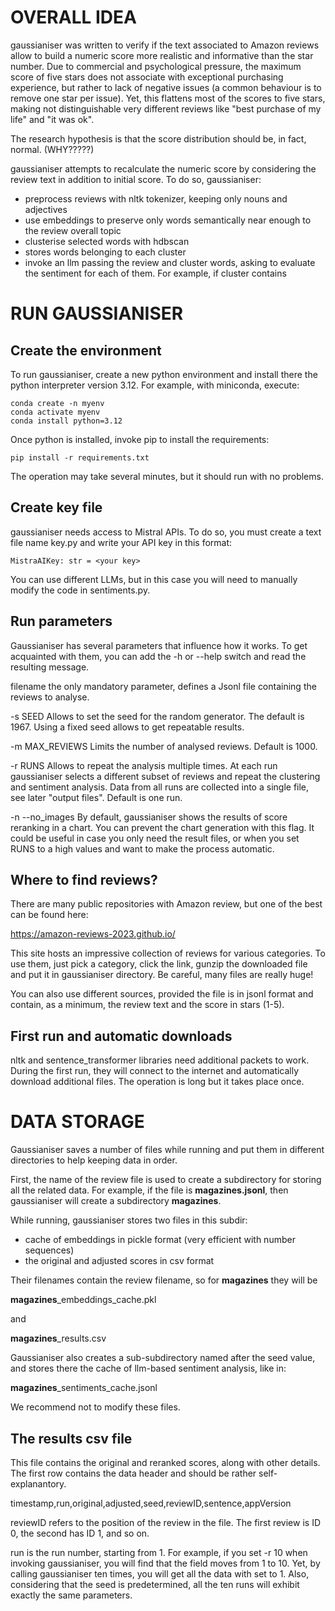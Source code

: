 # OVERALL IDEA

gaussianiser was written to verify if the text associated to Amazon reviews
allow to build a numeric score more realistic and informative than the star
number.
Due to commercial and psychological pressure, the maximum score of five stars
does not associate with exceptional purchasing experience, but rather to lack
of negative issues (a common behaviour is to remove one star per issue).
Yet, this flattens most of the scores to five stars, making not distinguishable
very different reviews like "best purchase of my life" and "it was ok".

The research hypothesis is that the score distribution should be, in fact,
normal. (WHY?????)

gaussianiser attempts to recalculate the numeric score by considering the
review text in addition to initial score. To do so, gaussianiser:

- preprocess reviews with nltk tokenizer, keeping only nouns and adjectives
- use embeddings to preserve only words semantically near enough to the
  review overall topic
- clusterise selected words with hdbscan
- stores words belonging to each cluster
- invoke an llm passing the review and cluster words, asking to evaluate
  the sentiment for each of them. For example, if cluster contains
    
# RUN GAUSSIANISER

## Create the environment

To run gaussianiser, create a new python environment and install there the
python interpreter version 3.12.
For example, with miniconda, execute:

    conda create -n myenv
    conda activate myenv
    conda install python=3.12

Once python is installed, invoke pip to install the requirements:

    pip install -r requirements.txt

The operation may take several minutes, but it should run with no problems.

## Create key file

gaussianiser needs access to Mistral APIs. To do so, you must create a text
file name key.py and write your API key in this format:

    MistraAIKey: str = <your key>

You can use different LLMs, but in this case you will need to manually modify
the code in sentiments.py.

## Run parameters

Gaussianiser has several parameters that influence how it works.
To get acquainted with them, you can add the -h or --help switch and
read the resulting message.

filename
  the only mandatory parameter, defines a Jsonl file containing the
  reviews to analyse.
  
-s SEED
  Allows to set the seed for the random generator. The default is 1967.
  Using a fixed seed allows to get repeatable results.

-m MAX_REVIEWS
  Limits the number of analysed reviews. Default is 1000.

-r RUNS
  Allows to repeat the analysis multiple times. At each run gaussianiser
  selects a different subset of reviews and repeat the clustering and
  sentiment analysis. Data from all runs are collected into a single file,
  see later "output files".
  Default is one run.

-n --no_images
  By default, gaussianiser shows the results of score reranking in a chart.
  You can prevent the chart generation with this flag. It could be useful
  in case you only need the result files, or when you set RUNS to a high
  values and want to make the process automatic.

## Where to find reviews?

  There are many public repositories with Amazon review, but one of the best
  can be found here:
  
  https://amazon-reviews-2023.github.io/

  This site hosts an impressive collection of reviews for various categories.
  To use them, just pick a category, click the <review> link, gunzip the
  downloaded file and put it in gaussianiser directory.
  Be careful, many files are really huge!

  You can also use different sources, provided the file is in jsonl format
  and contain, as a minimum, the review text and the score in stars (1-5).

## First run and automatic downloads

nltk and sentence_transformer libraries need additional packets to work.
During the first run, they will connect to the internet and automatically
download additional files. The operation is long but it takes place once.

# DATA STORAGE

Gaussianiser saves a number of files while running and put them in different
directories to help keeping data in order.

First, the name of the review file is used to create a subdirectory for storing
all the related data. For example, if the file is **magazines.jsonl**, then
gaussianiser will create a subdirectory **magazines**.

While running, gaussianiser stores two files in this subdir:
- cache of embeddings in pickle format (very efficient with number sequences)
- the original and adjusted scores in csv format

Their filenames contain the review filename, so for **magazines** they will be

  **magazines**_embeddings_cache.pkl

and

  **magazines**_results.csv

Gaussianiser also creates a sub-subdirectory named after the seed value, and
stores there the cache of llm-based sentiment analysis, like in:

  **magazines**_sentiments_cache.jsonl

We recommend not to modify these files.

## The results csv file

This file contains the original and reranked scores, along with other details.
The first row contains the data header and should be rather self-explanantory.

  timestamp,run,original,adjusted,seed,reviewID,sentence,appVersion

reviewID refers to the position of the review in the file. The first review is
ID 0, the second has ID 1, and so on.

run is the run number, starting from 1. For example, if you set -r 10 when
invoking gaussianiser, you will find that the field <run> moves from 1 to 10.
Yet, by calling gaussianiser ten times, you will get all the data with <run>
set to 1. Also, considering that the seed is predetermined, all the ten runs
will exhibit exactly the same parameters.
